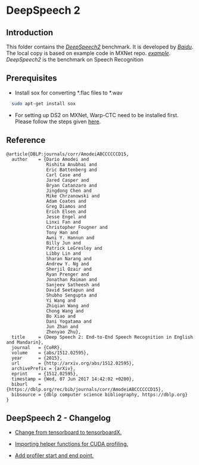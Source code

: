 # DeepSpeech 2

## Introduction

This folder contains the [_DeepSpeech2_](https://arxiv.org/abs/1512.02595) benchmark.
It is developed by [_Baidu_](http://www.baidu.com/).
The local copy is based on example code in MXNet repo. [_example_](https://github.com/apache/incubator-mxnet/tree/master/example/speech_recognition).
_DeepSpeech2_ is the benchmark on Speech Recognition

## Prerequisites
* Install sox for converting *.flac files to *.wav
```bash
  sudo apt-get install sox
```
* For setting up DS2 on MXNet, Warp-CTC need to be installed first. Please follow the steps given [here](https://github.com/UofT-EcoSystem/DNN-Training-Suite/tree/master/SpeechRecognition-DeepSpeech2/MXNet/source#install-baidu-warpctc).

## Reference

```
@article{DBLP:journals/corr/AmodeiABCCCCCCD15,
  author    = {Dario Amodei and
               Rishita Anubhai and
               Eric Battenberg and
               Carl Case and
               Jared Casper and
               Bryan Catanzaro and
               Jingdong Chen and
               Mike Chrzanowski and
               Adam Coates and
               Greg Diamos and
               Erich Elsen and
               Jesse Engel and
               Linxi Fan and
               Christopher Fougner and
               Tony Han and
               Awni Y. Hannun and
               Billy Jun and
               Patrick LeGresley and
               Libby Lin and
               Sharan Narang and
               Andrew Y. Ng and
               Sherjil Ozair and
               Ryan Prenger and
               Jonathan Raiman and
               Sanjeev Satheesh and
               David Seetapun and
               Shubho Sengupta and
               Yi Wang and
               Zhiqian Wang and
               Chong Wang and
               Bo Xiao and
               Dani Yogatama and
               Jun Zhan and
               Zhenyao Zhu},
  title     = {Deep Speech 2: End-to-End Speech Recognition in English and Mandarin},
  journal   = {CoRR},
  volume    = {abs/1512.02595},
  year      = {2015},
  url       = {http://arxiv.org/abs/1512.02595},
  archivePrefix = {arXiv},
  eprint    = {1512.02595},
  timestamp = {Wed, 07 Jun 2017 14:42:02 +0200},
  biburl    = {https://dblp.org/rec/bib/journals/corr/AmodeiABCCCCCCD15},
  bibsource = {dblp computer science bibliography, https://dblp.org}
}
```

## DeepSpeech 2 - Changelog

* [Change from tensorboard to tensorboardX.](./source/train.py#L26)

* [Importing helper functions for CUDA profiling.](./source/train.py#L32)

* [Add profiler start and end point.](./source/train.py#L150)

